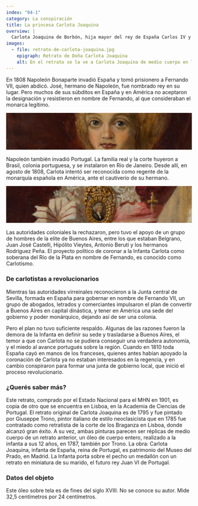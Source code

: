 ```yaml
---
index: "04-1"
category: La conspiración
title: La princesa Carlota Joaquina
overview: |
  Carlota Joaquina de Borbón, hija mayor del rey de España Carlos IV y hermana de quien sería Fernando VII, se casó con el príncipe de Braganza, luego rey de Portugal con el nombre de Juan VI. En 1808 ella se propuso como depositaria de los derechos de la dinastía borbónica española en América, para gobernar en Buenos Aires.
images:
  - file: retrato-de-carlota-joaquina.jpg
    epigraph: Retrato de Doña Carlota Joaquina
    alt: En el retrato se la ve a Carlota Joaquina de medio cuerpo en leve perfil, de pie junto a una mesa. Tiene un peinado con volumen terminado en dos rulos que caen sobre el escote. Luce vestido escotado, ceñido a la cintura, con pollera amplia y armada. Con la mano derecha toma un pequeño abanico que se encuentra sobre la mesa, y la izquierda la apoya sobre las faldas. Sobre el pecho tiene un gran medallón con un retrato de su prometido. A la izquierda del pecho un arreglo con una cruz. En el fondo se ven los pliegues de un gran cortinado.
---
```


En 1808 Napoleón Bonaparte invadió España y tomó prisionero a Fernando VII, quien abdicó. José, hermano de Napoleón, fue nombrado rey en su lugar. Pero muchos de sus súbditos en España y en América no aceptaron la designación y resistieron en nombre de Fernando, al que consideraban el monarca legítimo.

![](./eje04-1-a.jpg)

Napoleón también invadió Portugal. La familia real y la corte huyeron a Brasil, colonia portuguesa, y se instalaron en Río de Janeiro. Desde allí, en agosto de 1808, Carlota intentó ser reconocida como regente de la monarquía española en América, ante el cautiverio de su hermano.

![](./eje04-1-b.jpg)

Las autoridades coloniales la rechazaron, pero tuvo el apoyo de un grupo de hombres de la elite de Buenos Aires, entre los que estaban Belgrano, Juan José Castelli, Hipólito Vieytes, Antonio Beruti y los hermanos Rodríguez Peña. El proyecto político de coronar a la Infanta Carlota como soberana del Río de la Plata en nombre de Fernando, es conocido como Carlotismo.

### De carlotistas a revolucionarios
Mientras las autoridades virreinales reconocieron a la Junta central de Sevilla, formada en España para gobernar en nombre de Fernando VII, un grupo de abogados, letrados y comerciantes impulsaron el plan de convertir a Buenos Aires en capital dinástica, y tener en América una sede del gobierno y poder monárquico, dejando así de ser una colonia.

Pero el plan no tuvo suficiente respaldo. Algunas de las razones fueron la demora de la Infanta en definir su sede y trasladarse a Buenos Aires, el temor a que con Carlota no se pudiera conseguir una verdadera autonomía, y el miedo al avance portugués sobre la región. Cuando en 1810 toda España cayó en manos de los franceses, quienes antes habían apoyado la coronación de Carlota ya no estaban interesados en la regencia, y en cambio conspiraron para formar una junta de gobierno local, que inició el proceso revolucionario. 

### ¿Querés saber más?
Este retrato, comprado por el Estado Nacional para el MHN en 1901, es copia de otro que se encuentra en Lisboa, en la Academia de Ciencias de Portugal. El retrato original de Carlota Joaquina es de 1795 y fue pintado por Giuseppe Trono, pintor italiano de estilo neoclasicista que en 1785 fue contratado como retratista de la corte de los Braganza en Lisboa, donde alcanzó gran éxito. A su vez, ambas pinturas parecen ser réplicas de medio cuerpo de un retrato anterior, un óleo de cuerpo entero, realizado a la infanta a sus 12 años, en 1787, también por Trono. La obra: Carlota Joaquina, infanta de España, reina de Portugal, es patrimonio del Museo del Prado, en Madrid. La Infanta porta sobre el pecho un medallón con un retrato en miniatura de su marido, el futuro rey Juan VI de Portugal.

### Datos del objeto
Este óleo sobre tela es de fines del siglo XVIII. No se conoce su autor. Mide
32,5 centímetros por 24 centímetros. 

